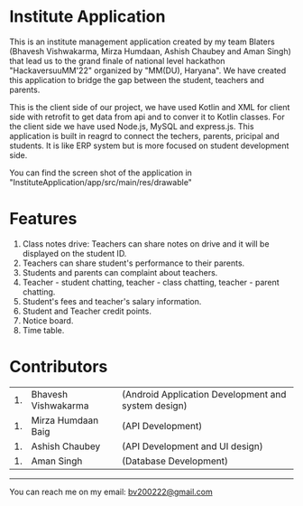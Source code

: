 # Institute Application
  This is an institute management application created by my team Blaters (Bhavesh Vishwakarma, Mirza Humdaan, Ashish Chaubey and Aman Singh)
  that lead us to the grand finale of national level hackathon "HackaversuuMM'22" organized by "MM(DU), Haryana".
  We have created this application to bridge the gap between the student, teachers and parents.

This is the client side of our project, we have used Kotlin and XML for client side with retrofit to get data from api and to conver it to Kotlin classes.
For the client side we have used Node.js, MySQL and express.js.
This application is built in reagrd to connect the techers, parents, pricipal and students. It is like ERP system but is more focused on student development side.

You can find the screen shot of the application in "InstituteApplication/app/src/main/res/drawable"

# Features
1. Class notes drive: Teachers can share notes on drive and it will be displayed on the student ID.
2. Teachers can share student's performance to their parents.
3. Students and parents can complaint about teachers.
4. Teacher - student chatting, teacher - class chatting, teacher - parent chatting.
5. Student's fees and teacher's salary information.
6. Student and Teacher credit points.
7. Notice board.
8. Time table.

# Contributors

<table>
  <tr>
    <td>1.</td> <td>Bhavesh Vishwakarma</td><td>(Android Application Development and system design)</td>
  </tr>
  
  <tr>
    <td>1.</td> <td>Mirza Humdaan Baig</td><td>(API Development)</td>
  </tr>
  
  <tr>
    <td>1.</td> <td>Ashish Chaubey</td><td>(API Development and UI design)</td>
  </tr>
  
  <tr>
    <td>1.</td> <td>Aman Singh</td><td>(Database Development)</td>
  </tr>
</table>


--------------------------------------------------------------------------------------------------------------------------
You can reach me on my email: bv200222@gmail.com

